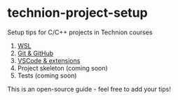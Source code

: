 # technion-project-setup
Setup tips for C/C++ projects in Technion courses

1. [WSL](https://github.com/Cyanivde/technion-project-setup/wiki/1.-WSL)
2. [Git & GitHub](https://github.com/Cyanivde/technion-project-setup/wiki/2.-Git-&-GitHub)
3. [VSCode & extensions](https://github.com/Cyanivde/technion-project-setup/wiki/3.-VSCode-&-extensions)
4. Project skeleton (coming soon)
5. Tests (coming soon)

This is an open-source guide - feel free to add your tips!
